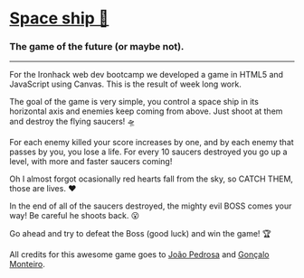 <a href="https://space-ship-ironhack.netlify.app/"><h1>Space ship 🚀</h1></a>

<h3>The game of the future (or maybe not).</h3> <hr>

For the Ironhack web dev bootcamp we developed a game in HTML5 and JavaScript using Canvas. This is the result of week long work.

The goal of the game is very simple, you control a space ship in its horizontal axis and enemies keep coming from above. Just shoot at them and destroy the flying saucers! 🛸

For each enemy killed your score increases by one, and by each enemy that passes by you, you lose a life. For every 10 saucers destroyed you go up a level, with more and faster saucers coming!

Oh I almost forgot ocasionally red hearts fall from the sky, so CATCH THEM, those are lives. ❤️

In the end of all of the saucers destroyed, the mighty evil BOSS comes your way! Be careful he shoots back. 😮

Go ahead and try to defeat the Boss (good luck) and win the game! 🏆

All credits for this awesome game goes to <a href="https://github.com/JRPedrosa">João Pedrosa</a> and <a href="https://github.com/GMonteiro74">Gonçalo Monteiro</a>.

